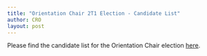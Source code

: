 ```yaml
---
title: "Orientation Chair 2T1 Election - Candidate List"
author: CRO
layout: post
---
```


Please find the candidate list for the Orientation Chair election <a href="https://drive.google.com/file/d/1yNBsVJJpteydyKEd95qPpgDR_fmtXKCb/view?usp=sharing">here</a>.
